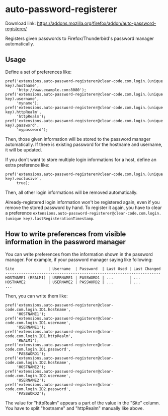 auto-password-registerer
========================

Download link: https://addons.mozilla.org/firefox/addon/auto-password-registerer/

Registers given passwords to Firefox/Thunderbird's password manager automatically.

## Usage

Define a set of preferences like:

    pref('extensions.auto-password-registerer@clear-code.com.login.(unique key).hostname',
         'http://www.example.com:8080');
    pref('extensions.auto-password-registerer@clear-code.com.login.(unique key).username',
         'myname');
    pref('extensions.auto-password-registerer@clear-code.com.login.(unique key).httpRealm',
         'httpRealm');
    pref('extensions.auto-password-registerer@clear-code.com.login.(unique key).password',
         'mypassword');

Then, those given information will be stored to the password manager automatically.
If there is existing password for the hostname and username, it will be updated.

If you don't want to store multiple login informations for a host, define an extra preference like:

    pref('extensions.auto-password-registerer@clear-code.com.login.(unique key).exclusive',
         true);

Then, all other login informations will be removed automatically.

Already-registered login information won't be registered again, even if you remove the stored password by hand.
To register it again, you have to clear a preference `extensions.auto-password-registerer@clear-code.com.login.(unique key).lastRegisterationTimestamp`.

## How to write preferences from visible information in the password manager

You can write preferences from the information shown in the password manager.
For example, if your password manager saying like following:

    Site               | Username  | Password  | Last Used | Last Changed
    ---------------------------------------------------------------------
    HOSTNAME1 (REALM1) | USERNAME1 | PASSWORD1 | ...       | ...
    HOSTNAME2          | USERNAME2 | PASSWORD2 | ...       | ...
    ...

Then, you can write them like:

    pref('extensions.auto-password-registerer@clear-code.com.login.ID1.hostname',
         'HOSTNAME1');
    pref('extensions.auto-password-registerer@clear-code.com.login.ID1.username',
         'USERNAME1');
    pref('extensions.auto-password-registerer@clear-code.com.login.ID1.httpRealm',
         'REALM1');
    pref('extensions.auto-password-registerer@clear-code.com.login.ID1.password',
         'PASSWORD1');
    pref('extensions.auto-password-registerer@clear-code.com.login.ID2.hostname',
         'HOSTNAME2');
    pref('extensions.auto-password-registerer@clear-code.com.login.ID2.username',
         'USERNAME2');
    pref('extensions.auto-password-registerer@clear-code.com.login.ID2.password',
         'PASSWORD2');

The value for "httpRealm" appears a part of the value in the "Site" column.
You have to split "hostname" and "httpRealm" manually like above.
